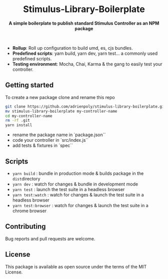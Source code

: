 <h1 align="center">Stimulus-Library-Boilerplate</h1>

<p align="center">
  <b>A simple boilerplate to publish standard Stimulus Controller as an NPM package</b></br>
</p>

<br />

- **Rollup**: Roll up configuration to build umd, es, cjs bundles.
- **Predefined scripts**: yarn build, yarn dev, yarn test... a commonly used predefined scripts.
- **Testing environment**: Mocha, Chai, Karma & the gang to easily test your controller.

## Getting started

To create a new package clone and rename this repo

```bash
git clone https://github.com/adrienpoly/stimulus-library-boilerplate.git
mv stimulus-library-boilerplate my-controller-name
cd my-controller-name
rm -rf .git
yarn install
```

- rename the package name in `package.json``
- code your controller in `src/index.js``
- add tests & fixtures in `spec``

## Scripts

- `yarn build` : bundle in production mode & builds package in the `dist`directory
- `yarn dev` : watch for changes & bundle in development mode
- `yarn test` : launch the test suite in a headless browser
- `yarn test:watch` : watch for changes & launch the test suite in a headless browser
- `yarn test:browser` : watch for changes & launch the test suite in a chrome browser

## Contributing

Bug reports and pull requests are welcome.

## License

This package is available as open source under the terms of the MIT License.
